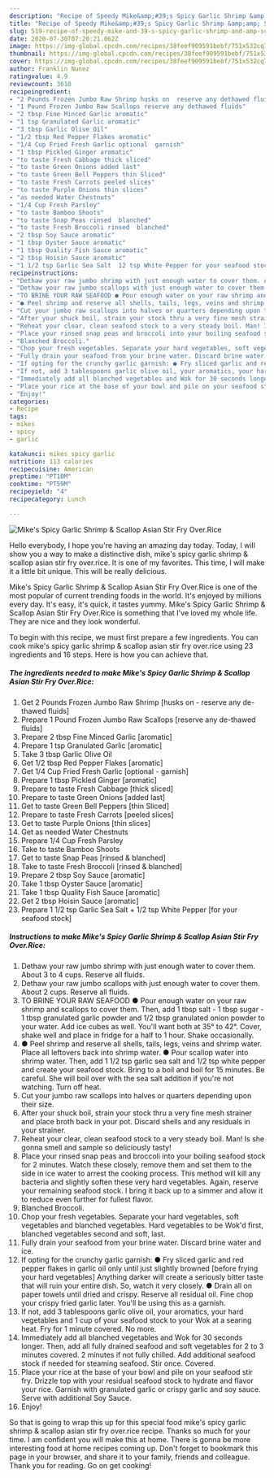 ```yaml
---
description: "Recipe of Speedy Mike&amp;#39;s Spicy Garlic Shrimp &amp;amp; Scallop Asian Stir Fry Over.Rice"
title: "Recipe of Speedy Mike&amp;#39;s Spicy Garlic Shrimp &amp;amp; Scallop Asian Stir Fry Over.Rice"
slug: 519-recipe-of-speedy-mike-and-39-s-spicy-garlic-shrimp-and-amp-scallop-asian-stir-fry-overrice
date: 2020-07-30T07:20:21.062Z
image: https://img-global.cpcdn.com/recipes/38feef909591bebf/751x532cq70/mikes-spicy-garlic-shrimp-scallop-asian-stir-fry-overrice-recipe-main-photo.jpg
thumbnail: https://img-global.cpcdn.com/recipes/38feef909591bebf/751x532cq70/mikes-spicy-garlic-shrimp-scallop-asian-stir-fry-overrice-recipe-main-photo.jpg
cover: https://img-global.cpcdn.com/recipes/38feef909591bebf/751x532cq70/mikes-spicy-garlic-shrimp-scallop-asian-stir-fry-overrice-recipe-main-photo.jpg
author: Franklin Nunez
ratingvalue: 4.9
reviewcount: 3610
recipeingredient:
- "2 Pounds Frozen Jumbo Raw Shrimp husks on  reserve any dethawed fluids"
- "1 Pound Frozen Jumbo Raw Scallops reserve any dethawed fluids"
- "2 tbsp Fine Minced Garlic aromatic"
- "1 tsp Granulated Garlic aromatic"
- "3 tbsp Garlic Olive Oil"
- "1/2 tbsp Red Pepper Flakes aromatic"
- "1/4 Cup Fried Fresh Garlic optional  garnish"
- "1 tbsp Pickled Ginger aromatic"
- "to taste Fresh Cabbage thick sliced"
- "to taste Green Onions added last"
- "to taste Green Bell Peppers thin Sliced"
- "to taste Fresh Carrots peeled slices"
- "to taste Purple Onions thin slices"
- "as needed Water Chestnuts"
- "1/4 Cup Fresh Parsley"
- "to taste Bamboo Shoots"
- "to taste Snap Peas rinsed  blanched"
- "to taste Fresh Broccoli rinsed  blanched"
- "2 tbsp Soy Sauce aromatic"
- "1 tbsp Oyster Sauce aromatic"
- "1 tbsp Quality Fish Sauce aromatic"
- "2 tbsp Hoisin Sauce aromatic"
- "1 1/2 tsp Garlic Sea Salt  12 tsp White Pepper for your seafood stock"
recipeinstructions:
- "Dethaw your raw jumbo shrimp with just enough water to cover them. About 3 to 4 cups. Reserve all fluids."
- "Dethaw your raw jumbo scallops with just enough water to cover them. About 2 cups. Reserve all fluids."
- "TO BRINE YOUR RAW SEAFOOD ● Pour enough water on your raw shrimp and scallops to cover them. Then, add 1 tbsp salt - 1 tbsp sugar - 1 tbsp granulated garlic powder and 1/2 tbsp granulated onion powder to your water. Add ice cubes as well. You&#39;ll want both at 35° to 42°. Cover, shake well and place in fridge for a half to 1 hour. Shake occasionally."
- "● Peel shrimp and reserve all shells, tails, legs, veins and shrimp water. Place all leftovers back into shrimp water. ● Pour scallop water into shrimp water. Then, add 1 1/2 tsp garlic sea salt and 1/2 tsp white pepper and create your seafood stock. Bring to a boil and boil for 15 minutes. Be careful. She will boil over with the sea salt addition if you&#39;re not watching. Turn off heat."
- "Cut your jumbo raw scallops into halves or quarters depending upon their size."
- "After your shuck boil, strain your stock thru a very fine mesh strainer and place broth back in your pot. Discard shells and any residuals in your strainer."
- "Reheat your clear, clean seafood stock to a very steady boil. Man! Is she gonna smell and sample so deliciously tasty!"
- "Place your rinsed snap peas and broccoli into your boiling seafood stock for 2 minutes. Watch these closely, remove them and set them to the side in ice water to arrest the cooking process. This method will kill any bacteria and slightly soften these very hard vegetables. Again, reserve your remaining seafood stock. I bring it back up to a simmer and allow it to reduce even further for fullest flavor."
- "Blanched Broccoli."
- "Chop your fresh vegetables. Separate your hard vegetables, soft vegetables and blanched vegetables. Hard vegetables to be Wok&#39;d first, blanched vegetables second and soft, last."
- "Fully drain your seafood from your brine water. Discard brine water and ice."
- "If opting for the crunchy garlic garnish: ● Fry sliced garlic and red pepper flakes in garlic oil only until just slightly browned [before frying your hard vegetables] Anything darker will create a seriously bitter taste that will ruin your entire dish. So, watch it very closely. ● Drain all on paper towels until dried and crispy. Reserve all residual oil. Fine chop your crispy fried garlic later. You&#39;ll be using this as a garnish."
- "If not, add 3 tablespoons garlic olive oil, your aromatics, your hard vegetables and 1 cup of your seafood stock to your Wok at a searing heat. Fry for 1 minute covered. No more."
- "Immediately add all blanched vegetables and Wok for 30 seconds longer. Then, add all fully drained seafood and soft vegetables for 2 to 3 minutes covered. 2 minutes if not fully chilled. Add additional seafood stock if needed for steaming seafood. Stir once. Covered."
- "Place your rice at the base of your bowl and pile on your seafood stir fry. Drizzle top with your residual seafood stock to hydrate and flavor your rice. Garnish with granulated garlic or crispy garlic and soy sauce. Serve with additional Soy Sauce."
- "Enjoy!"
categories:
- Recipe
tags:
- mikes
- spicy
- garlic

katakunci: mikes spicy garlic 
nutrition: 113 calories
recipecuisine: American
preptime: "PT10M"
cooktime: "PT59M"
recipeyield: "4"
recipecategory: Lunch

---
```



![Mike&#39;s Spicy Garlic Shrimp &amp; Scallop Asian Stir Fry Over.Rice](https://img-global.cpcdn.com/recipes/38feef909591bebf/751x532cq70/mikes-spicy-garlic-shrimp-scallop-asian-stir-fry-overrice-recipe-main-photo.jpg)

Hello everybody, I hope you're having an amazing day today. Today, I will show you a way to make a distinctive dish, mike&#39;s spicy garlic shrimp &amp; scallop asian stir fry over.rice. It is one of my favorites. This time, I will make it a little bit unique. This will be really delicious.

Mike&#39;s Spicy Garlic Shrimp &amp; Scallop Asian Stir Fry Over.Rice is one of the most popular of current trending foods in the world. It's enjoyed by millions every day. It's easy, it's quick, it tastes yummy. Mike&#39;s Spicy Garlic Shrimp &amp; Scallop Asian Stir Fry Over.Rice is something that I've loved my whole life. They are nice and they look wonderful.




To begin with this recipe, we must first prepare a few ingredients. You can cook mike&#39;s spicy garlic shrimp &amp; scallop asian stir fry over.rice using 23 ingredients and 16 steps. Here is how you can achieve that.

<!--inarticleads1-->

##### The ingredients needed to make Mike&#39;s Spicy Garlic Shrimp &amp; Scallop Asian Stir Fry Over.Rice:

1. Get 2 Pounds Frozen Jumbo Raw Shrimp [husks on - reserve any de-thawed fluids]
1. Prepare 1 Pound Frozen Jumbo Raw Scallops [reserve any de-thawed fluids]
1. Prepare 2 tbsp Fine Minced Garlic [aromatic]
1. Prepare 1 tsp Granulated Garlic [aromatic]
1. Take 3 tbsp Garlic Olive Oil
1. Get 1/2 tbsp Red Pepper Flakes [aromatic]
1. Get 1/4 Cup Fried Fresh Garlic [optional - garnish]
1. Prepare 1 tbsp Pickled Ginger [aromatic]
1. Prepare to taste Fresh Cabbage [thick sliced]
1. Prepare to taste Green Onions [added last]
1. Get to taste Green Bell Peppers [thin Sliced]
1. Prepare to taste Fresh Carrots [peeled slices]
1. Get to taste Purple Onions [thin slices]
1. Get as needed Water Chestnuts
1. Prepare 1/4 Cup Fresh Parsley
1. Take to taste Bamboo Shoots
1. Get to taste Snap Peas [rinsed &amp; blanched]
1. Take to taste Fresh Broccoli [rinsed &amp; blanched]
1. Prepare 2 tbsp Soy Sauce [aromatic]
1. Take 1 tbsp Oyster Sauce [aromatic]
1. Take 1 tbsp Quality Fish Sauce [aromatic]
1. Get 2 tbsp Hoisin Sauce [aromatic]
1. Prepare 1 1/2 tsp Garlic Sea Salt + 1/2 tsp White Pepper [for your seafood stock]




<!--inarticleads2-->

##### Instructions to make Mike&#39;s Spicy Garlic Shrimp &amp; Scallop Asian Stir Fry Over.Rice:

1. Dethaw your raw jumbo shrimp with just enough water to cover them. About 3 to 4 cups. Reserve all fluids.
1. Dethaw your raw jumbo scallops with just enough water to cover them. About 2 cups. Reserve all fluids.
1. TO BRINE YOUR RAW SEAFOOD ● Pour enough water on your raw shrimp and scallops to cover them. Then, add 1 tbsp salt - 1 tbsp sugar - 1 tbsp granulated garlic powder and 1/2 tbsp granulated onion powder to your water. Add ice cubes as well. You&#39;ll want both at 35° to 42°. Cover, shake well and place in fridge for a half to 1 hour. Shake occasionally.
1. ● Peel shrimp and reserve all shells, tails, legs, veins and shrimp water. Place all leftovers back into shrimp water. ● Pour scallop water into shrimp water. Then, add 1 1/2 tsp garlic sea salt and 1/2 tsp white pepper and create your seafood stock. Bring to a boil and boil for 15 minutes. Be careful. She will boil over with the sea salt addition if you&#39;re not watching. Turn off heat.
1. Cut your jumbo raw scallops into halves or quarters depending upon their size.
1. After your shuck boil, strain your stock thru a very fine mesh strainer and place broth back in your pot. Discard shells and any residuals in your strainer.
1. Reheat your clear, clean seafood stock to a very steady boil. Man! Is she gonna smell and sample so deliciously tasty!
1. Place your rinsed snap peas and broccoli into your boiling seafood stock for 2 minutes. Watch these closely, remove them and set them to the side in ice water to arrest the cooking process. This method will kill any bacteria and slightly soften these very hard vegetables. Again, reserve your remaining seafood stock. I bring it back up to a simmer and allow it to reduce even further for fullest flavor.
1. Blanched Broccoli.
1. Chop your fresh vegetables. Separate your hard vegetables, soft vegetables and blanched vegetables. Hard vegetables to be Wok&#39;d first, blanched vegetables second and soft, last.
1. Fully drain your seafood from your brine water. Discard brine water and ice.
1. If opting for the crunchy garlic garnish: ● Fry sliced garlic and red pepper flakes in garlic oil only until just slightly browned [before frying your hard vegetables] Anything darker will create a seriously bitter taste that will ruin your entire dish. So, watch it very closely. ● Drain all on paper towels until dried and crispy. Reserve all residual oil. Fine chop your crispy fried garlic later. You&#39;ll be using this as a garnish.
1. If not, add 3 tablespoons garlic olive oil, your aromatics, your hard vegetables and 1 cup of your seafood stock to your Wok at a searing heat. Fry for 1 minute covered. No more.
1. Immediately add all blanched vegetables and Wok for 30 seconds longer. Then, add all fully drained seafood and soft vegetables for 2 to 3 minutes covered. 2 minutes if not fully chilled. Add additional seafood stock if needed for steaming seafood. Stir once. Covered.
1. Place your rice at the base of your bowl and pile on your seafood stir fry. Drizzle top with your residual seafood stock to hydrate and flavor your rice. Garnish with granulated garlic or crispy garlic and soy sauce. Serve with additional Soy Sauce.
1. Enjoy!




So that is going to wrap this up for this special food mike&#39;s spicy garlic shrimp &amp; scallop asian stir fry over.rice recipe. Thanks so much for your time. I am confident you will make this at home. There is gonna be more interesting food at home recipes coming up. Don't forget to bookmark this page in your browser, and share it to your family, friends and colleague. Thank you for reading. Go on get cooking!
